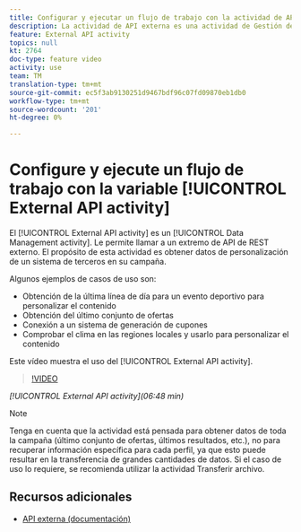 ```yaml
---
title: Configurar y ejecutar un flujo de trabajo con la actividad de API externa
description: La actividad de API externa es una actividad de Gestión de datos. Le permite llamar a un extremo de API de REST externo. El propósito de esta actividad es obtener datos de personalización de un sistema de terceros en su campaña.
feature: External API activity
topics: null
kt: 2764
doc-type: feature video
activity: use
team: TM
translation-type: tm+mt
source-git-commit: ec5f3ab9130251d9467bdf96c07fd09870eb1db0
workflow-type: tm+mt
source-wordcount: '201'
ht-degree: 0%

---
```



# Configure y ejecute un flujo de trabajo con la variable [!UICONTROL External API activity]

El [!UICONTROL External API activity] es un [!UICONTROL Data Management activity]. Le permite llamar a un extremo de API de REST externo. El propósito de esta actividad es obtener datos de personalización de un sistema de terceros en su campaña.

Algunos ejemplos de casos de uso son:

* Obtención de la última línea de día para un evento deportivo para personalizar el contenido
* Obtención del último conjunto de ofertas
* Conexión a un sistema de generación de cupones
* Comprobar el clima en las regiones locales y usarlo para personalizar el contenido

Este vídeo muestra el uso del [!UICONTROL External API activity].

>[!VIDEO](https://video.tv.adobe.com/v/28200/?quality=12)

*[!UICONTROL External API activity](06:48 min)*

>[!NOTE]
>
>Tenga en cuenta que la actividad está pensada para obtener datos de toda la campaña (último conjunto de ofertas, últimos resultados, etc.), no para recuperar información específica para cada perfil, ya que esto puede resultar en la transferencia de grandes cantidades de datos. Si el caso de uso lo requiere, se recomienda utilizar la actividad Transferir archivo.

## Recursos adicionales

* [API externa (documentación)](https://docs.adobe.com/content/help/en/campaign-standard/using/managing-processes-and-data/data-management-activities/external-api.html)

